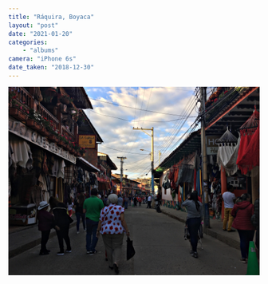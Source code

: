 ```yaml
---
title: "Ráquira, Boyaca"
layout: "post" 
date: "2021-01-20"
categories: 
    - "albums"
camera: "iPhone 6s"
date_taken: "2018-12-30"
---
```


![boyaca](/images/boyaca.jpg)